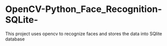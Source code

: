 # OpenCV-Python_Face_Recognition-SQLite-
This project uses opencv to recognize faces and stores the data into SQlite database
